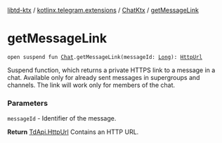 [libtd-ktx](../../index.md) / [kotlinx.telegram.extensions](../index.md) / [ChatKtx](index.md) / [getMessageLink](./get-message-link.md)

# getMessageLink

`open suspend fun `[`Chat`](https://tdlibx.github.io/td/docs/org/drinkless/td/libcore/telegram/TdApi.Chat.html)`.getMessageLink(messageId: `[`Long`](https://kotlinlang.org/api/latest/jvm/stdlib/kotlin/-long/index.html)`): `[`HttpUrl`](https://tdlibx.github.io/td/docs/org/drinkless/td/libcore/telegram/TdApi.HttpUrl.html)

Suspend function, which returns a private HTTPS link to a message in a chat. Available only for
already sent messages in supergroups and channels. The link will work only for members of the
chat.

### Parameters

`messageId` - Identifier of the message.

**Return**
[TdApi.HttpUrl](https://tdlibx.github.io/td/docs/org/drinkless/td/libcore/telegram/TdApi.HttpUrl.html) Contains an HTTP URL.

